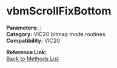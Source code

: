 # vbmScrollFixBottom

**Parameters:** ;  
**Category:** VIC20 bitmap mode routines  
**Compatibility:** VIC20  

**Reference Link:**  
[Back to Methods List](../../SUMMARY.md)
